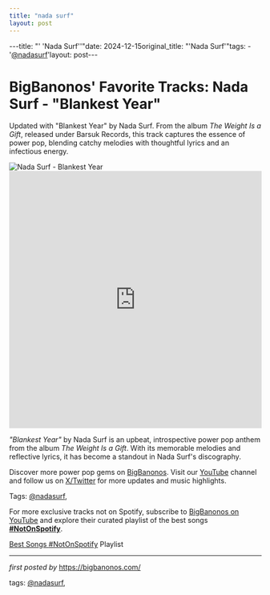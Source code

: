 ```yaml
---
title: "nada surf"
layout: post
---
```

---title: "' 'Nada Surf''"date: 2024-12-15original_title: "'Nada Surf'"tags:  - '[@nadasurf](/tags/nadasurf/)'layout: post---<!-- Post Title --><h1 >BigBanonos' Favorite Tracks: Nada Surf - "Blankest Year"</h1> <!-- Introductory Text --><p >Updated with "Blankest Year" by Nada Surf. From the album <em>The Weight Is a Gift</em>, released under Barsuk Records, this track captures the essence of power pop, blending catchy melodies with thoughtful lyrics and an infectious energy.</p> <!-- Featured Image --><div > <img src="https://nadasurf.com/wp-content/uploads/2024/05/NewAlbumSingersV2.jpeg" alt="Nada Surf - Blankest Year" /></div> <!-- YouTube Video Embed --><div > <iframe width="100%" height="514" src="https://www.youtube.com/embed/eNa0uZN-qv0" title="Nada Surf - Blankest Year" frameborder="0" allow="accelerometer; autoplay; clipboard-write; encrypted-media; gyroscope; picture-in-picture; web-share" referrerpolicy="strict-origin-when-cross-origin" allowfullscreen></iframe></div> <!-- Song Information --><div > <p><em>"Blankest Year"</em> by Nada Surf is an upbeat, introspective power pop anthem from the album <em>The Weight Is a Gift</em>. With its memorable melodies and reflective lyrics, it has become a standout in Nada Surf's discography.</p></div> <!-- Footer Links --><div > <p>Discover more power pop gems on <a href="https://bigbanonos.com/" target="_blank">BigBanonos</a>. Visit our <a href="https://www.youtube.com/[@BigBanonos](/tags/BigBanonos/)" target="_blank">YouTube</a> channel and follow us on <a href="https://x.com/bigbanonos" target="_blank">X/Twitter</a> for more updates and music highlights.</p></div> <!-- Tags --><p >Tags: [@nadasurf](/tags/nadasurf/),</p><!--Subscribe and Playlist Links--><div>    <p>For more exclusive tracks not on Spotify, subscribe to <a href="https://www.youtube.com/[@BigBanonos](/tags/BigBanonos/)" target="_blank">BigBanonos on YouTube</a> and explore their curated playlist of the best songs <strong>[#NotOnSpotify](/tags/NotOnSpotify/)</strong>.</p>    <p><a href="https://www.youtube.com/playlist?list=PLtuNtuTatqI0kFahUCbtbfenC_ET5O_tr" target="_blank">Best Songs [#NotOnSpotify](/tags/NotOnSpotify/) Playlist<br /></a></p></div><hr /><p><em>first posted by</em> <a href="https://bigbanonos.com/" rel="noopener" target="_new">https://bigbanonos.com/</a></p><p>tags: [@nadasurf](/tags/nadasurf/),</p>